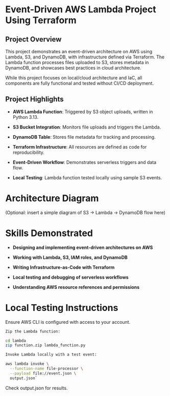 # Event-Driven AWS Lambda Project Using Terraform

## Project Overview

This project demonstrates an event-driven architecture on AWS using Lambda, S3, and DynamoDB, with infrastructure defined via Terraform. The Lambda function processes files uploaded to S3, stores metadata in DynamoDB, and showcases best practices in cloud architecture.

While this project focuses on local/cloud architecture and IaC, all components are fully functional and tested without CI/CD deployment.

## Project Highlights

- **AWS Lambda Function**: Triggered by S3 object uploads, written in Python 3.13.

- **S3 Bucket Integration**: Monitors file uploads and triggers the Lambda.

- **DynamoDB Table**: Stores file metadata for tracking and processing.

- **Terraform Infrastructure**: All resources are defined as code for reproducibility.

- **Event-Driven Workflow**: Demonstrates serverless triggers and data flow.

- **Local Testing**: Lambda function tested locally using sample S3 events.

# Architecture Diagram

(Optional: insert a simple diagram of S3 → Lambda → DynamoDB flow here)

# Skills Demonstrated

- **Designing and implementing event-driven architectures on AWS**

- **Working with Lambda, S3, IAM roles, and DynamoDB**

- **Writing Infrastructure-as-Code with Terraform**

- **Local testing and debugging of serverless workflows**

- **Understanding AWS resource references and permissions**

# Local Testing Instructions

 Ensure AWS CLI is configured with access to your account.
```bash
Zip the Lambda function:

cd lambda
zip function.zip lambda_function.py
```
```bash
Invoke Lambda locally with a test event:

aws lambda invoke \
  --function-name file-processor \
  --payload file://event.json \
  output.json`
```

Check output.json for results.
